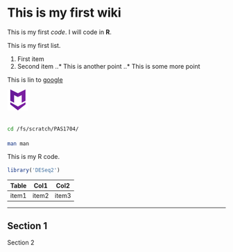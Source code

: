 # This is my first wiki

This is my first *code*. I will code in **R**.

This is my first list.

1. First item
2. Second item
..* This is another point
..* This is some more point

This is lin to [google](https://www.google.com)

![](https://github.com/adam-p/markdown-here/raw/master/src/common/images/icon48.png "Logo Title Text 1")

```bash

cd /fs/scratch/PAS1704/

man man

```

This is my R code.

```r
library('DESeq2')

```

|Table|Col1|Col2|
|-----|----|----|
|item1|item2|item3|

---
Section 1
---
Section 2


